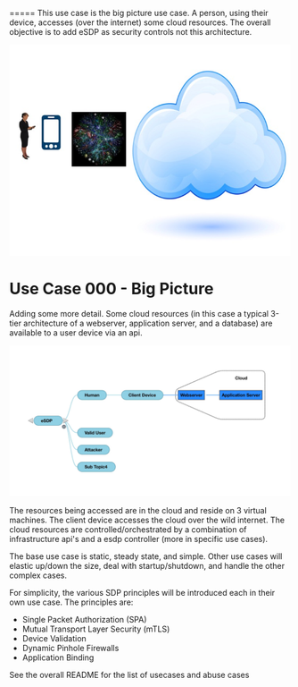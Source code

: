 =====
This use case is the big picture use case. 
A person, using their device, accesses (over the internet) some cloud resources.
The overall objective is to add eSDP as security controls not this architecture.

![big picture no captions](esdp_01.jpg?raw=true "Big Picture")

Use Case 000 - Big Picture
=====

Adding some more detail. 
Some cloud resources 
(in this case a typical 3-tier architecture of 
a webserver, application server, and a database) 
are available to a user device via an api. 

![big picture](esdp_02.jpg?raw=true "Title")

The resources being accessed are in the cloud and reside on 3 virtual machines.
The client device accesses the cloud over the wild internet.
The cloud resources are controlled/orchestrated 
by a combination of infrastructure api's 
and a esdp controller (more in specific use cases).

The base use case is static, steady state, and simple. 
Other use cases will elastic up/down the size, deal with startup/shutdown,
and handle the other complex cases.

For simplicity, the various SDP principles will be introduced each in their 
own use case. The principles are:

* Single Packet Authorization (SPA)
* Mutual Transport Layer Security (mTLS)
* Device Validation
* Dynamic Pinhole Firewalls
* Application Binding

See the overall README for the list of usecases and abuse cases
